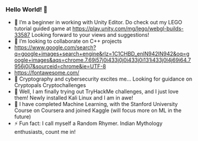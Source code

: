 ### Hello World! 👋

- 🔭 I’m a beginner in working with Unity Editor. Do check out my LEGO tutorial guided game at https://play.unity.com/mg/lego/webgl-builds-33587
  Looking forward to your views and suggestions!
- :wave: I’m looking to collaborate on C++ projects
- https://www.google.com/search?q=google+images+search+engine&rlz=1C1CHBD_enIN942IN942&oq=google+images&aqs=chrome.7.69i57j0i433j0j0i433j0i131i433j0l4j69i64.7956j0j7&sourceid=chrome&ie=UTF-8
- https://fontawesome.com/
- 🔭 Cryptography and cybersecurity excites me... Looking for guidance on Cryptopals Cryptochallenges
- 🔭 Well, I am finally trying out TryHackMe challenges, and I just love them! Newly installed Kali Linux and I am in awe!
- 🌱 I have completed Machine Learning, with the Stanford University Course on Coursera and joined Kaggle (will focus more on ML in the future)
- ⚡ Fun fact: I call myself a Random Rhymer. Indian Mythology enthusiasts, count me in!
<!--
**AtrikGit6174/AtrikGit6174** is a ✨ _special_ ✨ repository because its `README.md` (this file) appears on your GitHub profile.

Here are some ideas to get you started:

- 🔭 I’m currently working on 
- 🌱 I’m currently learning ...
- 👯 I’m looking to collaborate on ...
- 🤔 I’m looking for help with ...
- 💬 Ask me about ...
- 📫 How to reach me: ...
- 😄 Pronouns: ...
- ⚡ Fun fact: ...
-->
